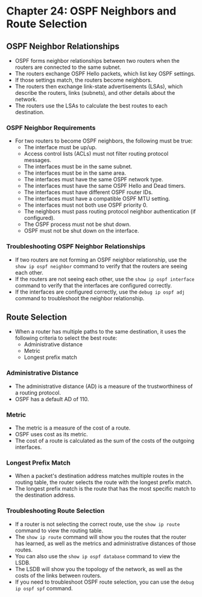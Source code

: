 # Chapter 24: OSPF Neighbors and Route Selection

## OSPF Neighbor Relationships

*   OSPF forms neighbor relationships between two routers when the routers are connected to the same subnet. 
*   The routers exchange OSPF Hello packets, which list key OSPF settings. 
*   If those settings match, the routers become neighbors. 
*   The routers then exchange link-state advertisements (LSAs), which describe the routers, links (subnets), and other details about the network. 
*   The routers use the LSAs to calculate the best routes to each destination. 

### OSPF Neighbor Requirements

*   For two routers to become OSPF neighbors, the following must be true:
    *   The interface must be up/up. 
    *   Access control lists (ACLs) must not filter routing protocol messages. 
    *   The interfaces must be in the same subnet. 
    *   The interfaces must be in the same area. 
    *   The interfaces must have the same OSPF network type. 
    *   The interfaces must have the same OSPF Hello and Dead timers. 
    *   The interfaces must have different OSPF router IDs. 
    *   The interfaces must have a compatible OSPF MTU setting. 
    *   The interfaces must not both use OSPF priority 0. 
    *   The neighbors must pass routing protocol neighbor authentication (if configured). 
    *   The OSPF process must not be shut down. 
    *   OSPF must not be shut down on the interface. 

### Troubleshooting OSPF Neighbor Relationships

*   If two routers are not forming an OSPF neighbor relationship, use the `show ip ospf neighbor` command to verify that the routers are seeing each other. 
*   If the routers are not seeing each other, use the `show ip ospf interface` command to verify that the interfaces are configured correctly. 
*   If the interfaces are configured correctly, use the `debug ip ospf adj` command to troubleshoot the neighbor relationship. 

## Route Selection

*   When a router has multiple paths to the same destination, it uses the following criteria to select the best route:
    *   Administrative distance 
    *   Metric 
    *   Longest prefix match 

### Administrative Distance

*   The administrative distance (AD) is a measure of the trustworthiness of a routing protocol. 
*   OSPF has a default AD of 110. 

### Metric

*   The metric is a measure of the cost of a route. 
*   OSPF uses cost as its metric. 
*   The cost of a route is calculated as the sum of the costs of the outgoing interfaces. 

### Longest Prefix Match

*   When a packet's destination address matches multiple routes in the routing table, the router selects the route with the longest prefix match. 
*   The longest prefix match is the route that has the most specific match to the destination address. 

### Troubleshooting Route Selection

*   If a router is not selecting the correct route, use the `show ip route` command to view the routing table. 
*   The `show ip route` command will show you the routes that the router has learned, as well as the metrics and administrative distances of those routes. 
*   You can also use the `show ip ospf database` command to view the LSDB. 
*   The LSDB will show you the topology of the network, as well as the costs of the links between routers. 
*   If you need to troubleshoot OSPF route selection, you can use the `debug ip ospf spf` command.